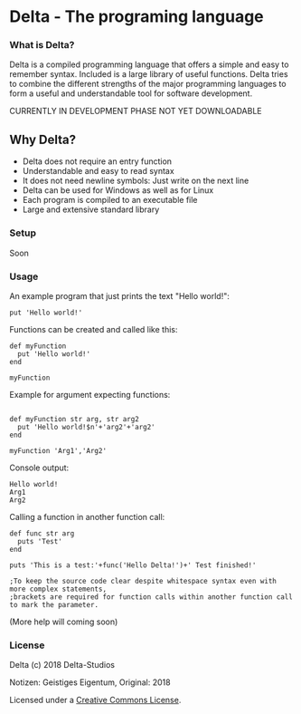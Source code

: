 # Delta - The programing language

### What is Delta?
Delta is a compiled programming language that offers a simple and easy to remember syntax. Included is a large library of useful functions. Delta tries to combine the different strengths of the major programming languages to form a useful and understandable tool for software development.

CURRENTLY IN DEVELOPMENT PHASE
NOT YET DOWNLOADABLE

## Why Delta?
- Delta does not require an entry function
- Understandable and easy to read syntax
- It does not need newline symbols: Just write on the next line
- Delta can be used for Windows as well as for Linux
- Each program is compiled to an executable file
- Large and extensive standard library

### Setup
Soon

### Usage
An example program that just prints the text "Hello world!":
```
put 'Hello world!'
```
Functions can be created and called like this:
```
def myFunction
  put 'Hello world!'
end

myFunction
```
Example for argument expecting functions:
```

def myFunction str arg, str arg2
  put 'Hello world!$n'+'arg2'+'arg2'
end

myFunction 'Arg1','Arg2'
```
Console output:
```
Hello world!
Arg1
Arg2
```
Calling a function in another function call:
```
def func str arg
  puts 'Test'
end

puts 'This is a test:'+func('Hello Delta!')+' Test finished!'

;To keep the source code clear despite whitespace syntax even with more complex statements, 
;brackets are required for function calls within another function call to mark the parameter.
```
(More help will coming soon)

### License
Delta (c) 2018 Delta-Studios

Notizen: Geistiges Eigentum,
Original: 2018

Licensed under a [Creative Commons License](https://github.com/Delta-Studios/Delta/edit/main/LICENSE.md).
